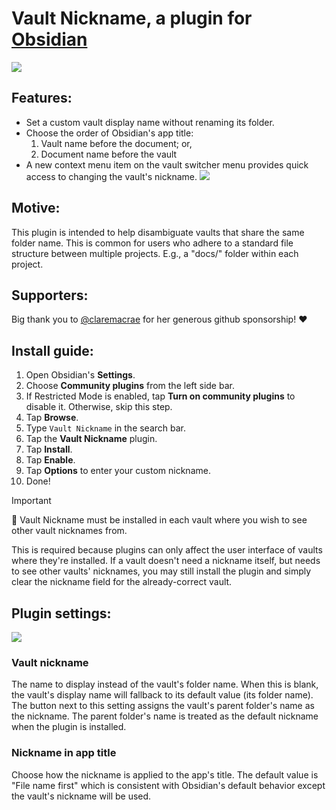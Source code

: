 # Vault Nickname, a plugin for [Obsidian](https://obsidian.md/)

<img src="https://media.githubusercontent.com/media/rscopic/obsidian-vault-nickname/master/docs/media/vault-nickname-feature.png" style="vertical-align: middle;"/>

## Features:
* Set a custom vault display name without renaming its folder.
* Choose the order of Obsidian's app title:
    1. Vault name before the document; or,
    2. Document name before the vault
* A new context menu item on the vault switcher menu provides quick access to changing the vault's nickname.
    <img src="https://media.githubusercontent.com/media/rscopic/obsidian-vault-nickname/master/docs/media/vault-nickname-settings-quick-access.png" />

## Motive:
This plugin is intended to help disambiguate vaults that share the same folder name. This is common for users who adhere to a standard file structure between multiple projects. E.g., a "docs/" folder within each project.

## Supporters:
Big thank you to [@claremacrae](https://github.com/claremacrae) for her generous github sponsorship! ❤️

## Install guide:
1. Open Obsidian's **Settings**.
2. Choose **Community plugins** from the left side bar.
3. If Restricted Mode is enabled, tap **Turn on community plugins** to disable it. Otherwise, skip this step.
4. Tap **Browse**.
5. Type `Vault Nickname` in the search bar.
6. Tap the **Vault Nickname** plugin.
7. Tap **Install**.
8. Tap **Enable**.
9. Tap **Options** to enter your custom nickname.
10. Done!

> [!IMPORTANT]  
> 🚨 Vault Nickname must be installed in each vault where you wish to see other vault nicknames from.
>
> This is required because plugins can only affect the user interface of vaults where they're installed. If a vault doesn't need a nickname itself, but needs to see other vaults' nicknames, you may still install the plugin and simply clear the nickname field for the already-correct vault.

## Plugin settings:
<img src="https://media.githubusercontent.com/media/rscopic/obsidian-vault-nickname/master/docs/media/vault-nickname-settings.png" />

### Vault nickname

The name to display instead of the vault's folder name. When this is blank, the vault's display name will fallback to its default value (its folder name). The button next to this setting assigns the vault's parent folder's name as the nickname. The parent folder's name is treated as the default nickname when the plugin is installed.

### Nickname in app title

Choose how the nickname is applied to the app's title. The default value is "File name first" which is consistent with Obsidian's default behavior except the vault's nickname will be used.
